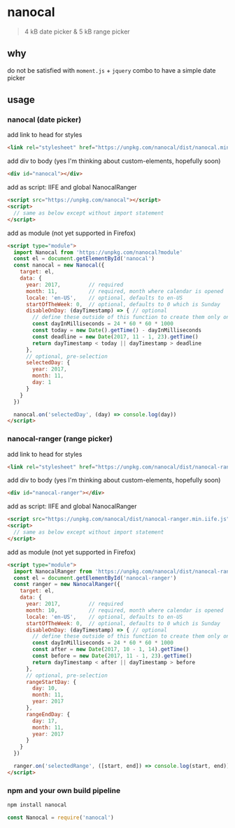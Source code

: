 # nanocal

> 4 kB date picker & 5 kB range picker

## why

do not be satisfied with `moment.js` + `jquery` combo to have a simple date picker

## usage

### nanocal (date picker)

add link to head for styles
```html
<link rel="stylesheet" href="https://unpkg.com/nanocal/dist/nanocal.min.css">
```

add div to body (yes I'm thinking about custom-elements, hopefully soon)
```html
<div id="nanocal"></div>
```

add as script: IIFE and global NanocalRanger
```html
<script src="https://unpkg.com/nanocal"></script>
<script>
  // same as below except without import statement
</script>
```

add as module (not yet supported in Firefox)
```html
<script type="module">
  import Nanocal from 'https://unpkg.com/nanocal?module'
  const el = document.getElementById('nanocal')
  const nanocal = new Nanocal({
    target: el,
    data: {
      year: 2017,         // required
      month: 11,          // required, month where calendar is opened
      locale: 'en-US',    // optional, defaults to en-US
      startOfTheWeek: 0,  // optional, defaults to 0 which is Sunday
      disableOnDay: (dayTimestamp) => { // optional
        // define these outside of this function to create them only once
        const dayInMilliseconds = 24 * 60 * 60 * 1000
        const today = new Date().getTime() - dayInMilliseconds
        const deadline = new Date(2017, 11 - 1, 23).getTime()
        return dayTimestamp < today || dayTimestamp > deadline
      },
      // optional, pre-selection
      selectedDay: {
        year: 2017,
        month: 11,
        day: 1
      }
    }
  })

  nanocal.on('selectedDay', (day) => console.log(day))
</script>
```

### nanocal-ranger (range picker)

add link to head for styles
```html
<link rel="stylesheet" href="https://unpkg.com/nanocal/dist/nanocal-ranger.min.css">
```

add div to body (yes I'm thinking about custom-elements, hopefully soon)
```html
<div id="nanocal-ranger"></div>
```

add as script: IIFE and global NanocalRanger
```html
<script src="https://unpkg.com/nanocal/dist/nanocal-ranger.min.iife.js"></script>
<script>
  // same as below except without import statement
</script>
```

add as module (not yet supported in Firefox)
```html
<script type="module">
  import NanocalRanger from 'https://unpkg.com/nanocal/dist/nanocal-ranger.min.esm.js'
  const el = document.getElementById('nanocal-ranger')
  const ranger = new NanocalRanger({
    target: el,
    data: {
      year: 2017,         // required
      month: 10,          // required, month where calendar is opened
      locale: 'en-US',    // optional, defaults to en-US
      startOfTheWeek: 0,  // optional, defaults to 0 which is Sunday
      disableOnDay: (dayTimestamp) => { // optional
        // define these outside of this function to create them only once
        const dayInMilliseconds = 24 * 60 * 60 * 1000
        const after = new Date(2017, 10 - 1, 14).getTime()
        const before = new Date(2017, 11 - 1, 23).getTime()
        return dayTimestamp < after || dayTimestamp > before
      },
      // optional, pre-selection
      rangeStartDay: {
        day: 10,
        month: 11,
        year: 2017
      },
      rangeEndDay: {
        day: 17,
        month: 11,
        year: 2017
      }
    }
  })

  ranger.on('selectedRange', ([start, end]) => console.log(start, end))
</script>
```

### npm and your own build pipeline

```sh
npm install nanocal
```

```js
const Nanocal = require('nanocal')
```

